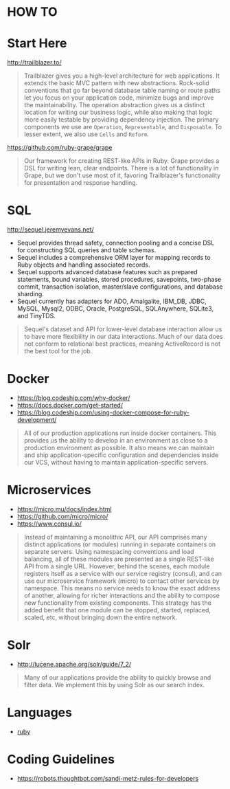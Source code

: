 HOW TO
======

# Start Here
http://trailblazer.to/
> Trailblazer gives you a high-level architecture for web applications. It extends the basic MVC pattern with new
abstractions. Rock-solid conventions that go far beyond database table naming or route paths let you focus on your
application code, minimize bugs and improve the maintainability. The operation abstraction gives us a distinct location
for writing our business logic, while also making that logic more easily testable by providing dependency injection. The
primary components we use are `Operation`, `Representable`, and `Disposable`. To lesser extent, we also use `Cells` and
`Reform`.

https://github.com/ruby-grape/grape
> Our framework for creating REST-like APIs in Ruby. Grape provides a DSL for writing lean, clear endpoints. There is a
lot of functionality in Grape, but we don't use most of it, favoring Trailblazer's functionality for presentation and
response handling.

# SQL
http://sequel.jeremyevans.net/
- Sequel provides thread safety, connection pooling and a concise DSL for constructing SQL queries and table schemas.
- Sequel includes a comprehensive ORM layer for mapping records to Ruby objects and handling associated records.
- Sequel supports advanced database features such as prepared statements, bound variables, stored procedures, savepoints, two-phase commit, transaction isolation, master/slave configurations, and database sharding.
- Sequel currently has adapters for ADO, Amalgalite, IBM_DB, JDBC, MySQL, Mysql2, ODBC, Oracle, PostgreSQL, SQLAnywhere, SQLite3, and TinyTDS.

> Sequel's dataset and API for lower-level database interaction allow us to have more flexibility in our data
interactions. Much of our data does not conform to relational best practices, meaning ActiveRecord is not the best tool
for the job.

# Docker
- https://blog.codeship.com/why-docker/
- https://docs.docker.com/get-started/
- https://blog.codeship.com/using-docker-compose-for-ruby-development/

> All of our production applications run inside docker containers. This provides us the ability to develop in an
environment as close to a production environment as possible. It also means we can maintain and ship
application-specific configuration and dependencies inside our VCS, without having to maintain application-specific
servers.

# Microservices
- https://micro.mu/docs/index.html
- https://github.com/micro/micro/
- https://www.consul.io/

> Instead of maintaining a monolithic API, our API comprises many distinct applications (or modules) running in separate
containers on separate servers. Using namespacing conventions and load balancing, all of these modules are presented as
a single REST-like API from a single URL. However, behind the scenes, each module registers itself as a service with our
service registry (consul), and can use our microservice framework (micro) to contact other services by namespace. This
means no service needs to know the exact address of another, allowing for richer interactions and the ability to compose
new functionality from existing components. This strategy has the added benefit that one module can be stopped, started,
replaced, scaled, etc, without bringing down the entire network.

# Solr
- http://lucene.apache.org/solr/guide/7_2/

> Many of our applications provide the ability to quickly browse and filter data. We implement this by using Solr as our
search index.

# Languages

- [ruby](/ruby.md)

# Coding Guidelines
- https://robots.thoughtbot.com/sandi-metz-rules-for-developers
